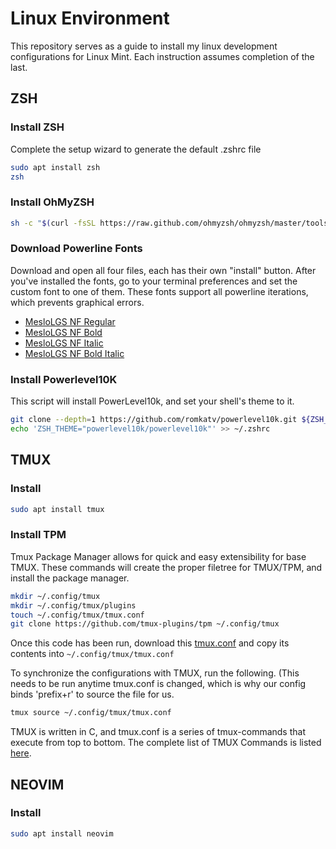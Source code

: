 # Linux Environment
This repository serves as a guide to install my linux development configurations for Linux Mint. Each instruction assumes completion of the last.

## ZSH
### Install ZSH
Complete the setup wizard to generate the default .zshrc file
```bash
sudo apt install zsh
zsh
```

### Install OhMyZSH
```bash
sh -c "$(curl -fsSL https://raw.github.com/ohmyzsh/ohmyzsh/master/tools/install.sh)"
```

### Download Powerline Fonts
Download and open all four files, each has their own "install" button. After you've installed the fonts, go to your terminal preferences and set the custom font to one of them. These fonts support all powerline iterations, which prevents graphical errors.

* [MesloLGS NF Regular](https://github.com/carnoldcoding/linux-environment/blob/main/fonts/MesloLGS%20NF%20Bold%20Italic.ttf)
* [MesloLGS NF Bold](https://github.com/carnoldcoding/linux-environment/blob/main/fonts/MesloLGS%20NF%20Bold.ttf)
* [MesloLGS NF Italic](https://github.com/carnoldcoding/linux-environment/blob/main/fonts/MesloLGS%20NF%20Italic.ttf)
* [MesloLGS NF Bold Italic](https://github.com/carnoldcoding/linux-environment/blob/main/fonts/MesloLGS%20NF%20Bold%20Italic.ttf)

### Install Powerlevel10K
This script will install PowerLevel10k, and set your shell's theme to it.
```bash
git clone --depth=1 https://github.com/romkatv/powerlevel10k.git ${ZSH_CUSTOM:-$HOME/.oh-my-zsh/custom}/themes/powerlevel10k
echo 'ZSH_THEME="powerlevel10k/powerlevel10k"' >> ~/.zshrc
```

## TMUX
### Install
```bash
sudo apt install tmux
```
### Install TPM
Tmux Package Manager allows for quick and easy extensibility for base TMUX. These commands will create the proper filetree for TMUX/TPM, and install the package manager.
```bash
mkdir ~/.config/tmux
mkdir ~/.config/tmux/plugins
touch ~/.config/tmux/tmux.conf
git clone https://github.com/tmux-plugins/tpm ~/.config/tmux
```
Once this code has been run, download this [tmux.conf]() and copy its contents into ```~/.config/tmux/tmux.conf```

To synchronize the configurations with TMUX, run the following. (This needs to be run anytime tmux.conf is changed, which is why our config binds 'prefix+r' to source the file for us.
```bash
tmux source ~/.config/tmux/tmux.conf
```

TMUX is written in C, and tmux.conf is a series of tmux-commands that execute from top to bottom. The complete list of TMUX Commands is listed [here](https://linux.die.net/man/1/tmux).

## NEOVIM
### Install
```bash
sudo apt install neovim
```
